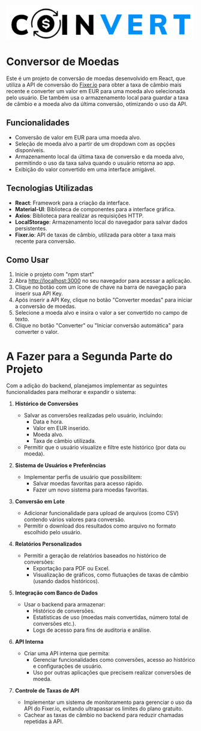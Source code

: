 ![](coinvert.png)

# Conversor de Moedas

Este é um projeto de conversão de moedas desenvolvido em React, que utiliza a API de conversão do [Fixer.io](https://fixer.io) para obter a taxa de câmbio mais recente e converter um valor em EUR para uma moeda alvo selecionada pelo usuário. Ele também usa o armazenamento local para guardar a taxa de câmbio e a moeda alvo da última conversão, otimizando o uso da API.

## Funcionalidades

- Conversão de valor em EUR para uma moeda alvo.
- Seleção de moeda alvo a partir de um dropdown com as opções disponíveis.
- Armazenamento local da última taxa de conversão e da moeda alvo, permitindo o uso da taxa salva quando o usuário retorna ao app.
- Exibição do valor convertido em uma interface amigável.

## Tecnologias Utilizadas

- **React**: Framework para a criação da interface.
- **Material-UI**: Biblioteca de componentes para a interface gráfica.
- **Axios**: Biblioteca para realizar as requisições HTTP.
- **LocalStorage**: Armazenamento local do navegador para salvar dados persistentes.
- **Fixer.io**: API de taxas de câmbio, utilizada para obter a taxa mais recente para conversão.

## Como Usar

1. Inicie o projeto com "npm start"
2. Abra [http://localhost:3000](http://localhost:3000) no seu navegador para acessar a aplicação.
3. Clique no botão com um ícone de chave na barra de navegação para inserir sua API Key.
4. Após inserir a API Key, clique no botão "Converter moedas" para iniciar a conversão de moedas.
5. Selecione a moeda alvo e insira o valor a ser convertido no campo de texto.
6. Clique no botão "Converter" ou "Iniciar conversão automática" para converter o valor.

# A Fazer para a Segunda Parte do Projeto

Com a adição do backend, planejamos implementar as seguintes funcionalidades para melhorar e expandir o sistema:

1. **Histórico de Conversões**

    - Salvar as conversões realizadas pelo usuário, incluindo:
        - Data e hora.
        - Valor em EUR inserido.
        - Moeda alvo.
        - Taxa de câmbio utilizada.
    - Permitir que o usuário visualize e filtre este histórico (por data ou moeda).

2. **Sistema de Usuários e Preferências**

    - Implementar perfis de usuário que possibilitem:
        - Salvar moedas favoritas para acesso rápido.
        - Fazer um novo sistema para moedas favoritas.

3. **Conversão em Lote**

    - Adicionar funcionalidade para upload de arquivos (como CSV) contendo vários valores para conversão.
    - Permitir o download dos resultados como arquivo no formato escolhido pelo usuário.

4. **Relatórios Personalizados**

    - Permitir a geração de relatórios baseados no histórico de conversões:
        - Exportação para PDF ou Excel.
        - Visualização de gráficos, como flutuações de taxas de câmbio (usando dados históricos).

5. **Integração com Banco de Dados**

    - Usar o backend para armazenar:
        - Histórico de conversões.
        - Estatísticas de uso (moedas mais convertidas, número total de conversões etc.).
        - Logs de acesso para fins de auditoria e análise.

6. **API Interna**

    - Criar uma API interna que permita:
        - Gerenciar funcionalidades como conversões, acesso ao histórico e configurações de usuário.
        - Uso por outras aplicações que precisem realizar conversões de moeda.

7. **Controle de Taxas de API**
    - Implementar um sistema de monitoramento para gerenciar o uso da API do Fixer.io, evitando ultrapassar os limites do plano gratuito.
    - Cachear as taxas de câmbio no backend para reduzir chamadas repetidas à API.
